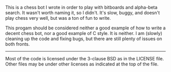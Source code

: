 This is a chess bot I wrote in order to play with bitboards and alpha-beta
search. It wasn't worth naming it, so I didn't. It's slow, buggy, and doesn't
play chess very well, but was a ton of fun to write.

This progam should be considered neither a good example of how to write a
decent chess bot, nor a good example of C style. It is neither. I am
(slowly) cleaning up the code and fixing bugs, but there are still plenty
of issues on both fronts.

---

Most of the code is licensed under the 3-clause BSD as in the LICENSE file.
Other files may be under other licenses as indicated at the top of the file.
